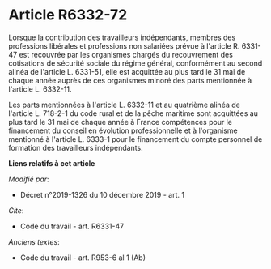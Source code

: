 # Article R6332-72

Lorsque la contribution des travailleurs indépendants, membres des professions libérales et professions non salariées prévue
à l'article R. 6331-47 est recouvrée par les organismes chargés du recouvrement des cotisations de sécurité sociale du régime
général, conformément au second alinéa de l'article L. 6331-51, elle est acquittée au plus tard le 31 mai de chaque année
auprès de ces organismes minoré des parts mentionnée à l'article L. 6332-11.

Les parts mentionnées à l'article L. 6332-11 et au quatrième alinéa de l'article L. 718-2-1 du code rural et de la pêche
maritime sont acquittées au plus tard le 31 mai de chaque année à France compétences pour le financement du conseil en
évolution professionnelle et à l'organisme mentionné à l'article L. 6333-1 pour le financement du compte personnel de
formation des travailleurs indépendants.

**Liens relatifs à cet article**

_Modifié par_:

  - Décret n°2019-1326 du 10 décembre 2019 - art. 1

_Cite_:

  - Code du travail - art. R6331-47

_Anciens textes_:

  - Code du travail - art. R953-6 al 1 (Ab)
